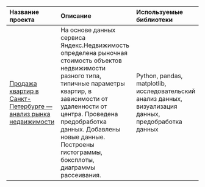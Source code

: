 | Название проекта      | Описание               | Используемые библиотеки |
| :------------- |:------------------| :-----|
| [Продажа квартир в Санкт-Петербурге — анализ рынка недвижимости](https://github.com/natmerk/analytics_practicum/blob/main/02_real_estate_market/real_estate_market.ipynb) |На основе данных сервиса Яндекс.Недвижимость определена рыночная стоимость объектов недвижимости разного типа, типичные параметры квартир, в зависимости от удаленности от центра. Проведена предобработка данных. Добавлены новые данные. Построены гистограммы, боксплоты, диаграммы рассеивания.|Python, pandas, matplotlib, исследовательский анализ данных, визуализация данных, предобработка данных|
